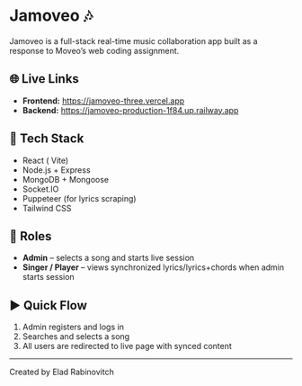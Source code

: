 # Jamoveo 🎶

Jamoveo is a full-stack real-time music collaboration app built as a response to Moveo’s web coding assignment.

## 🌐 Live Links

- **Frontend:** https://jamoveo-three.vercel.app  
- **Backend:** https://jamoveo-production-1f84.up.railway.app

## 🧠 Tech Stack

- React ( Vite)
- Node.js +  Express
- MongoDB + Mongoose
- Socket.IO
- Puppeteer (for lyrics scraping)
- Tailwind CSS

## 👤 Roles

- **Admin** – selects a song and starts live session  
- **Singer / Player** – views synchronized lyrics/lyrics+chords when admin starts session

## ▶️ Quick Flow

1. Admin registers and logs in
2. Searches and selects a song
3. All users are redirected to live page with synced content

---

Created by Elad Rabinovitch
